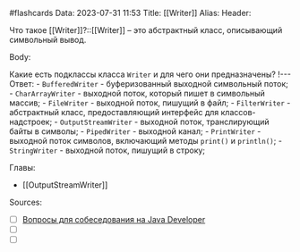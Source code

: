 #flashcards
Data: 2023-07-31 11:53
Title: [[Writer]]
Alias:
Header:

Что такое [[Writer]]?::[[Writer]] – это абстрактный класс, описывающий символьный вывод.
<!--SR:!2023-11-03,10,730-->


Body:



Какие есть подклассы класса `Writer` и для чего они предназначены?
!---
Ответ:
	- `BufferedWriter` - буферизованный выходной символьный поток;
	- `CharArrayWriter` - выходной поток, который пишет в символьный массив;
	- `FileWriter` - выходной поток, пишущий в файл;
	- `FilterWriter` - абстрактный класс, предоставляющий интерфейс для классов-надстроек;
	- `OutputStreamWriter` - выходной поток, транслирующий байты в символы;
	- `PipedWriter` - выходной канал;
	- `PrintWriter` - выходной поток символов, включающий методы `print()` и `println()`;
	- `StringWriter` - выходной поток, пишущий в строку;
<!--SR:!2023-11-05,10,461-->




Главы:
- [[OutputStreamWriter]]


Sources:
- [ ] [Вопросы для собеседования на Java Developer](https://github.com/enhorse/java-interview/blob/master/README.md#%D0%9E%D0%9E%D0%9F)
- [ ] []()
- [ ] []()
